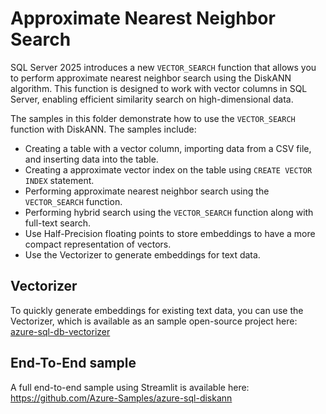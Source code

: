 # Approximate Nearest Neighbor Search

SQL Server 2025 introduces a new `VECTOR_SEARCH` function that allows you to perform approximate nearest neighbor search using the DiskANN algorithm. This function is designed to work with vector columns in SQL Server, enabling efficient similarity search on high-dimensional data.

The samples in this folder demonstrate how to use the `VECTOR_SEARCH` function with DiskANN. The samples include:

- Creating a table with a vector column, importing data from a CSV file, and inserting data into the table.
- Creating a approximate vector index on the table using `CREATE VECTOR INDEX` statement.
- Performing approximate nearest neighbor search using the `VECTOR_SEARCH` function.
- Performing hybrid search using the `VECTOR_SEARCH` function along with full-text search.
- Use Half-Precision floating points to store embeddings to have a more compact representation of vectors.
- Use the Vectorizer to generate embeddings for text data.

## Vectorizer

To quickly generate embeddings for existing text data, you can use the Vectorizer, which is available as an sample open-source project here: [azure-sql-db-vectorizer](https://github.com/Azure-Samples/azure-sql-db-vectorizer)

## End-To-End sample

A full end-to-end sample using Streamlit is available here: https://github.com/Azure-Samples/azure-sql-diskann
